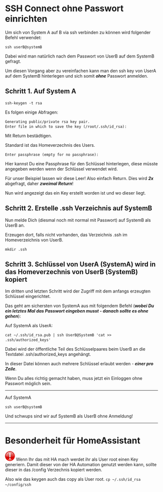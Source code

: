 # SSH Connect ohne Passwort einrichten

Um sich von System A auf B via ssh verbinden zu können wird folgender Befehl verwendet:
```
ssh userB@systemB
```
Dabei wird man natürlich nach dem Passwort von UserB auf dem SystemB gefragt.

Um diesen Vorgang aber zu vereinfachen kann man den ssh key von UserA auf dem SystemB hinterlegen und sich somit ***ohne*** Passwort anmelden.

## Schritt 1. Auf System A

```
ssh-keygen -t rsa
```
Es folgen einige Abfragen:

```
Generating public/private rsa key pair.
Enter file in which to save the key (/root/.ssh/id_rsa):
```

Mit Return bestädtigen. 

Standard ist das Homeverzechnis des Users.


```
Enter passphrase (empty for no passphrase):
```
Hier kannst Du eine Passphrase für den Schlüssel hinterlegen, diese müsste angegeben werden wenn der Schlüssel verwendet wird. 

Für unser Beispiel lassen wir diese Leer! Also einfach Return. Dies wird ***2x*** abgefragt, daher ***zweimal Return***!

Nun wird angezeigt das ein Key erstellt worden ist und wo dieser liegt.

## Schritt 2. Erstelle .ssh Verzeichnis auf SystemB
Nun melde Dich (diesmal noch mit normal mit Passwort) auf SystemB als UserB an.

Erzeugen dort, falls nicht vorhanden, das Verzeichnis .ssh im Homeverzeichnis von UserB.

```
mkdir .ssh
```

## Schritt 3. Schlüssel von UserA (SystemA) wird in das Homeverzechnis von UserB (SystemB) kopiert

Im dritten und letzten Schritt wird der Zugriff mit dem anfangs erzeugten Schlüssel eingerichtet.

Das geht am sichersten von SystemA aus mit folgendem Befehl (***wobei Du ein letztes Mal das Passwort eingeben musst - danach sollte es ohne gehen***):

Auf SystemA als UserA:
```
cat ~/.ssh/id_rsa.pub | ssh UserB@SystemB 'cat >> .ssh/authorized_keys'
```

Dabei wird der öffentliche Teil des Schlüsselpaares beim UserB an die Textdatei .ssh/authorized_keys angehängt. 

In dieser Datei können auch mehrere Schlüssel erlaubt werden - ***einer pro Zeile***.

Wenn Du alles richtig gemacht haben, muss jetzt ein Einloggen ohne Passwort möglich sein.

---

Auf SystemA
```
ssh userB@systemB
```
Und schwups sind wir auf SystemB als UserB ohne Anmeldung!

---

# Besonderheit für HomeAssistant
<img src="Images/important.png" width="32px"> 
Wenn Ihr das mit HA mach werdet ihr als User root einen Key generiern. Damit dieser von der HA Automation genutzt werden kann, sollte dieser in das /config Verzechnis kopiert werden.

Also wie das keygen auch das copy als User root.
`cp ~/.ssh/id_rsa ~/config/ssh`
